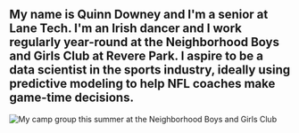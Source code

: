 ## My name is Quinn Downey and I'm a senior at Lane Tech. I'm an Irish dancer and I work regularly year-round at the Neighborhood Boys and Girls Club at Revere Park. I aspire to be a data scientist in the sports industry, ideally using predictive modeling to help NFL coaches make game-time decisions.

<picture>
 <source media="(prefers-color-scheme: dark)" srcset="https://github.com/user-attachments/assets/08de1206-c95e-4e90-a8e6-f6254ff0d3f4"
">
 <source media="(prefers-color-scheme: light)" srcset="https://github.com/user-attachments/assets/4c2991e3-1624-4f74-b5e5-067a958a739b"
">
 <img alt="My camp group this summer at the Neighborhood Boys and Girls Club" src="https://github.com/user-attachments/assets/bf2947c5-7b49-4f61-b5d0-69c3f6865503"
">
</picture> 

<!--
**quinny-12/quinny-12** is a ✨ _special_ ✨ repository because its `README.md` (this file) appears on your GitHub profile.

Here are some ideas to get you started:

- 🔭 I’m currently working on ...
- 🌱 I’m currently learning ...
- 👯 I’m looking to collaborate on ...
- 🤔 I’m looking for help with ...
- 💬 Ask me about ...
- 📫 How to reach me: ...
- 😄 Pronouns: ...
- ⚡ Fun fact: ...
-->

